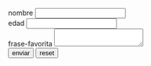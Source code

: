 <!DOCTYPE html>
<html>
<head>
	<meta charset="utf-8">
	<meta name="viewport" content="width=device-width, initial-scale=1">
	<title>Ejercicio 02 - Formularios en HTML</title>
</head>
<body>
	<form action="/">
		<div>
			<label id="nombre">nombre</label>
			<input type="text">
		</div>
		<div>
			<label id="edad">edad</label>
			<input type="number">
		</div>
		<div>
			<label>frase-favorita</label>
			<textarea></textarea>
		</div>
		<button type="submit">enviar</button>
		<button type="reset">reset</button>
	</form>
</body>
</html>
